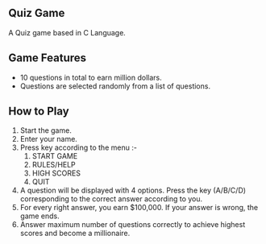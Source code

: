 ## Quiz Game

A Quiz game based in C Language.

## Game Features

* 10 questions in total to earn million dollars.
* Questions are selected randomly from a list of questions.

## How to Play
1. Start the game.
2. Enter your name.
3. Press key according to the menu :-
    1. START GAME
    2. RULES/HELP
    3. HIGH SCORES
    4. QUIT
4. A question will be displayed with 4 options. Press the key (A/B/C/D) corresponding to the correct answer according to you.
5. For every right answer, you earn $100,000. If your answer is wrong, the game ends.  
6. Answer maximum number of questions correctly to achieve highest scores and become a millionaire.

